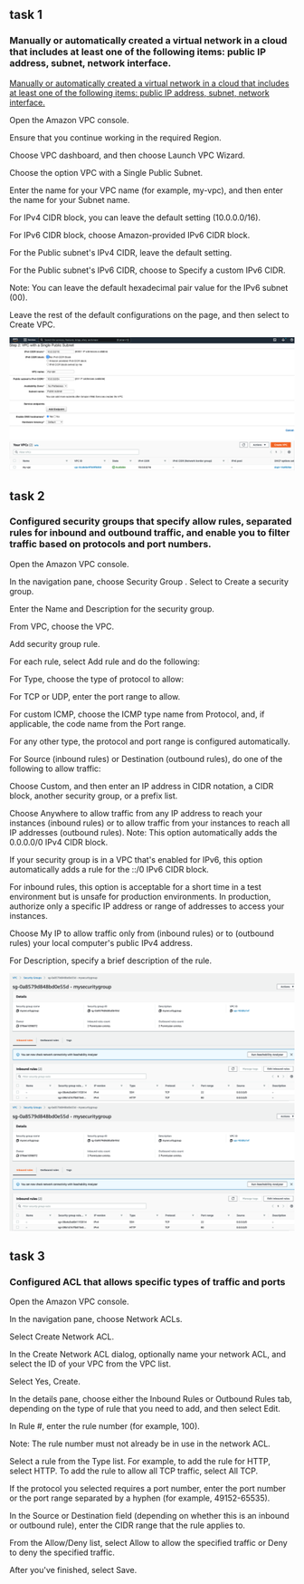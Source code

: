 ## task 1
### Manually or automatically created a virtual network in a cloud that includes at least one of the following items: public IP address, subnet, network interface.


[Manually or automatically created a virtual network in a cloud that includes at least one of the following items: public IP address, subnet, network interface.](https://confluence.softserveinc.com/display/SDO/Cloud+Network)
	
Open the Amazon VPC console.

Ensure that you continue working in the required Region.

Choose VPC dashboard, and then choose Launch VPC Wizard.

Choose the option VPC with a Single Public Subnet.

Enter the name for your VPC name (for example, my-vpc), and then enter the name for your Subnet name.

For IPv4 CIDR block, you can leave the default setting (10.0.0.0/16).

For IPv6 CIDR block, choose Amazon-provided IPv6 CIDR block.

For the Public subnet's IPv4 CIDR, leave the default setting.

For the Public subnet's IPv6 CIDR, choose to Specify a custom IPv6 CIDR.

Note: You can leave the default hexadecimal pair value for the IPv6 subnet (00).

Leave the rest of the default configurations on the page, and then select to Create VPC.


![picture 1-1](https://github.com/karachko/juniordevops/blob/main/Screenshot%202022-02-18%20at%2013.00.01.png)
![picture 1-2](https://github.com/karachko/juniordevops/blob/main/Screenshot%202022-02-18%20at%2013.00.30.png)


## task 2
### Configured security groups that specify allow rules, separated rules for inbound and outbound traffic, and enable you to filter traffic based on protocols and port numbers.

Open the Amazon VPC console.

In the navigation pane, choose Security Group
.
Select to Create a security group.

Enter the Name and Description for the security group.

From VPC, choose the VPC.

Add security group rule.

For each rule, select Add rule and do the following:

For Type, choose the type of protocol to allow:

For TCP or UDP, enter the port range to allow.

For custom ICMP, choose the ICMP type name from Protocol, and, if applicable, the code name from the Port range.

For any other type, the protocol and port range is configured automatically.

For Source (inbound rules) or Destination (outbound rules), do one of the following to allow traffic:

Choose Custom, and then enter an IP address in CIDR notation, a CIDR block, another security group, or a prefix list.

Choose Anywhere to allow traffic from any IP address to reach your instances (inbound rules) or to allow traffic from your instances to reach all IP addresses 
(outbound rules). Note: This option automatically adds the 0.0.0.0/0 IPv4 CIDR block.

If your security group is in a VPC that's enabled for IPv6, this option automatically adds a rule for the ::/0 IPv6 CIDR block.

For inbound rules, this option is acceptable for a short time in a test environment but is unsafe for production environments. In production, authorize only a specific IP address or range of addresses to access your instances.

Choose My IP to allow traffic only from (inbound rules) or to (outbound rules) your local computer's public IPv4 address.

For Description, specify a brief description of the rule.

![picture 2-1](https://github.com/karachko/juniordevops/blob/main/Screenshot%202022-02-18%20at%2013.08.00.png)
![picture 2-2](https://github.com/karachko/juniordevops/blob/main/Screenshot%202022-02-18%20at%2013.08.00.png)


## task 3
### Configured ACL that allows specific types of traffic and ports

Open the Amazon VPC console.

In the navigation pane, choose Network ACLs.

Select Create Network ACL.

In the Create Network ACL dialog, optionally name your network ACL, and select the ID of your VPC from the VPC list.

Select Yes, Create.

In the details pane, choose either the Inbound Rules or Outbound Rules tab, depending on the type of rule that you need to add, and then select Edit.

In Rule #, enter the rule number (for example, 100).

Note: The rule number must not already be in use in the network ACL.

Select a rule from the Type list. For example, to add the rule for HTTP, select HTTP. To add the rule to allow all TCP traffic, select All TCP.

 If the protocol you selected requires a port number, enter the port number or the port range separated by a hyphen (for example, 49152-65535).
 
In the Source or Destination field (depending on whether this is an inbound or outbound rule), enter the CIDR range that the rule applies to.

From the Allow/Deny list, select Allow to allow the specified traffic or Deny to deny the specified traffic.

After you've finished, select Save.



